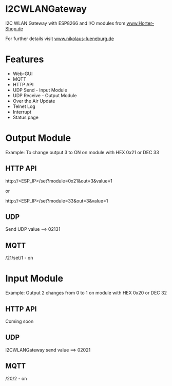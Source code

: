 # I2CWLANGateway
I2C WLAN Gateway with ESP8266 and I/O modules from www.Horter-Shop.de

For further details visit www.nikolaus-lueneburg.de

# Features
- Web-GUI
- MQTT
- HTTP API
- UDP Send - Input Module
- UDP Receive - Output Module
- Over the Air Update
- Telnet Log
- Interrupt
- Status page

# Output Module
Example: To change output 3 to ON on module with HEX 0x21 or DEC 33

## HTTP API ##

http://<ESP_IP>/set?module=0x21&out=3&value=1

or 

http://<ESP_IP>/set?module=33&out=3&value=1

## UDP ##

Send UDP value ==> 02131

## MQTT ##

<BASETOPIC>/21/set/1 - on

# Input Module
Example: Output 2 changes from 0 to 1 on module with HEX 0x20 or DEC 32

## HTTP API ##

Coming soon

## UDP ##

I2CWLANGateway send value ==> 02021

## MQTT ##

<BASETOPIC>/20/2 - on
